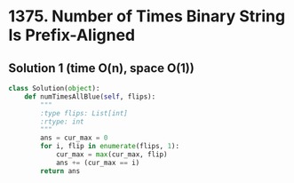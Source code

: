 # 1375. Number of Times Binary String Is Prefix-Aligned

## Solution 1 (time O(n), space O(1))

```python
class Solution(object):
    def numTimesAllBlue(self, flips):
        """
        :type flips: List[int]
        :rtype: int
        """
        ans = cur_max = 0
        for i, flip in enumerate(flips, 1):
            cur_max = max(cur_max, flip)
            ans += (cur_max == i)
        return ans
```

